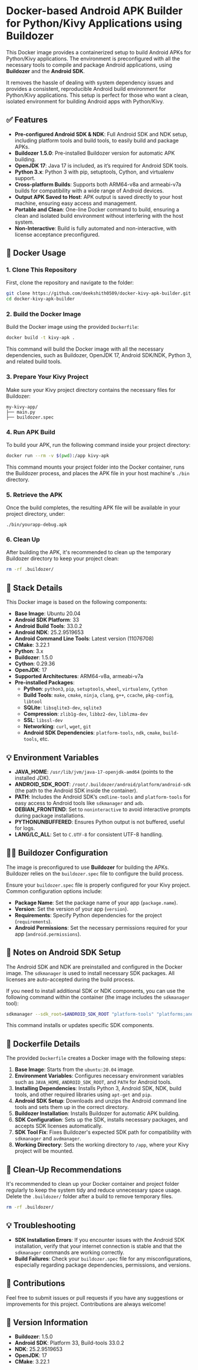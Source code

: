 
# Docker-based Android APK Builder for Python/Kivy Applications using Buildozer

This Docker image provides a containerized setup to build Android APKs for Python/Kivy applications. The environment is preconfigured with all the necessary tools to compile and package Android applications, using **Buildozer** and the **Android SDK**.

It removes the hassle of dealing with system dependency issues and provides a consistent, reproducible Android build environment for Python/Kivy applications. This setup is perfect for those who want a clean, isolated environment for building Android apps with Python/Kivy.

## ✅ Features

- **Pre-configured Android SDK & NDK**: Full Android SDK and NDK setup, including platform tools and build tools, to easily build and package APKs.
- **Buildozer 1.5.0**: Pre-installed Buildozer version for automatic APK building.
- **OpenJDK 17**: Java 17 is included, as it’s required for Android SDK tools.
- **Python 3.x**: Python 3 with pip, setuptools, Cython, and virtualenv support.
- **Cross-platform Builds**: Supports both ARM64-v8a and armeabi-v7a builds for compatibility with a wide range of Android devices.
- **Output APK Saved to Host**: APK output is saved directly to your host machine, ensuring easy access and management.
- **Portable and Clean**: One-line Docker command to build, ensuring a clean and isolated build environment without interfering with the host system.
- **Non-Interactive**: Build is fully automated and non-interactive, with license acceptance preconfigured.
  
## 🐳 Docker Usage

### 1. Clone This Repository

First, clone the repository and navigate to the folder:

```bash
git clone https://github.com/deekshith0509/docker-kivy-apk-builder.git
cd docker-kivy-apk-builder
```

### 2. Build the Docker Image

Build the Docker image using the provided `Dockerfile`:

```bash
docker build -t kivy-apk .
```

This command will build the Docker image with all the necessary dependencies, such as Buildozer, OpenJDK 17, Android SDK/NDK, Python 3, and related build tools.

### 3. Prepare Your Kivy Project

Make sure your Kivy project directory contains the necessary files for Buildozer:

```
my-kivy-app/
├── main.py
├── buildozer.spec
```

### 4. Run APK Build

To build your APK, run the following command inside your project directory:

```bash
docker run --rm -v $(pwd):/app kivy-apk
```

This command mounts your project folder into the Docker container, runs the Buildozer process, and places the APK file in your host machine's `./bin` directory.

### 5. Retrieve the APK

Once the build completes, the resulting APK file will be available in your project directory, under:

```
./bin/yourapp-debug.apk
```

### 6. Clean Up

After building the APK, it's recommended to clean up the temporary Buildozer directory to keep your project clean:

```bash
rm -rf .buildozer/
```

## 🧱 Stack Details

This Docker image is based on the following components:

- **Base Image**: Ubuntu 20.04
- **Android SDK Platform**: 33
- **Android Build Tools**: 33.0.2
- **Android NDK**: 25.2.9519653
- **Android Command Line Tools**: Latest version (11076708)
- **CMake**: 3.22.1
- **Python**: 3.x
- **Buildozer**: 1.5.0
- **Cython**: 0.29.36
- **OpenJDK**: 17
- **Supported Architectures**: ARM64-v8a, armeabi-v7a
- **Pre-installed Packages**:
  - **Python**: `python3`, `pip`, `setuptools`, `wheel`, `virtualenv`, `Cython`
  - **Build Tools**: `make`, `cmake`, `ninja`, `clang`, `g++`, `ccache`, `pkg-config`, `libtool`
  - **SQLite**: `libsqlite3-dev`, `sqlite3`
  - **Compression**: `zlib1g-dev`, `libbz2-dev`, `liblzma-dev`
  - **SSL**: `libssl-dev`
  - **Networking**: `curl`, `wget`, `git`
  - **Android SDK Dependencies**: `platform-tools`, `ndk`, `cmake`, `build-tools`, etc.

## 💡 Environment Variables

- **JAVA_HOME**: `/usr/lib/jvm/java-17-openjdk-amd64` (points to the installed JDK).
- **ANDROID_SDK_ROOT**: `/root/.buildozer/android/platform/android-sdk` (the path to the Android SDK inside the container).
- **PATH**: Includes the Android SDK’s `cmdline-tools` and `platform-tools` for easy access to Android tools like `sdkmanager` and `adb`.
- **DEBIAN_FRONTEND**: Set to `noninteractive` to avoid interactive prompts during package installations.
- **PYTHONUNBUFFERED**: Ensures Python output is not buffered, useful for logs.
- **LANG/LC_ALL**: Set to `C.UTF-8` for consistent UTF-8 handling.

## 🧑‍💻 Buildozer Configuration

The image is preconfigured to use **Buildozer** for building the APKs. Buildozer relies on the `buildozer.spec` file to configure the build process.

Ensure your `buildozer.spec` file is properly configured for your Kivy project. Common configuration options include:

- **Package Name**: Set the package name of your app (`package.name`).
- **Version**: Set the version of your app (`version`).
- **Requirements**: Specify Python dependencies for the project (`requirements`).
- **Android Permissions**: Set the necessary permissions required for your app (`android.permissions`).
  
## 📝 Notes on Android SDK Setup

The Android SDK and NDK are preinstalled and configured in the Docker image. The `sdkmanager` is used to install necessary SDK packages. All licenses are auto-accepted during the build process.

If you need to install additional SDK or NDK components, you can use the following command within the container (the image includes the `sdkmanager` tool):

```bash
sdkmanager --sdk_root=$ANDROID_SDK_ROOT "platform-tools" "platforms;android-33" "build-tools;33.0.2" "ndk;25.2.9519653"
```

This command installs or updates specific SDK components.

## 📂 Dockerfile Details

The provided `Dockerfile` creates a Docker image with the following steps:

1. **Base Image**: Starts from the `ubuntu:20.04` image.
2. **Environment Variables**: Configures necessary environment variables such as `JAVA_HOME`, `ANDROID_SDK_ROOT`, and `PATH` for Android tools.
3. **Installing Dependencies**: Installs Python 3, Android SDK, NDK, build tools, and other required libraries using `apt-get` and `pip`.
4. **Android SDK Setup**: Downloads and unzips the Android command line tools and sets them up in the correct directory.
5. **Buildozer Installation**: Installs Buildozer for automatic APK building.
6. **SDK Configuration**: Sets up the SDK, installs necessary packages, and accepts SDK licenses automatically.
7. **SDK Tool Fix**: Fixes Buildozer's expected SDK path for compatibility with `sdkmanager` and `avdmanager`.
8. **Working Directory**: Sets the working directory to `/app`, where your Kivy project will be mounted.

## 🧹 Clean-Up Recommendations

It's recommended to clean up your Docker container and project folder regularly to keep the system tidy and reduce unnecessary space usage. Delete the `.buildozer/` folder after a build to remove temporary files.

```bash
rm -rf .buildozer/
```

## 💡 Troubleshooting

- **SDK Installation Errors**: If you encounter issues with the Android SDK installation, verify that your internet connection is stable and that the `sdkmanager` commands are working correctly.
- **Build Failures**: Check your `buildozer.spec` file for any misconfigurations, especially regarding package dependencies, permissions, and versions.
  
## 🎉 Contributions

Feel free to submit issues or pull requests if you have any suggestions or improvements for this project. Contributions are always welcome!

## 📅 Version Information

- **Buildozer**: 1.5.0
- **Android SDK**: Platform 33, Build-tools 33.0.2
- **NDK**: 25.2.9519653
- **OpenJDK**: 17
- **CMake**: 3.22.1
